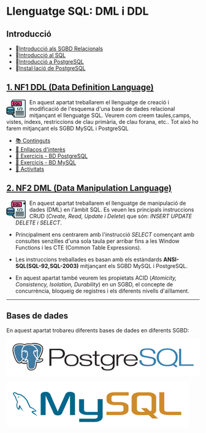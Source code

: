 # Llenguatge SQL: DML i DDL


## Introducció

* :blue_book:[Introducció als SGBD Relacionals](CONTINGUTS/M02_UF2_NF1_DOC01A_Introducció%20als%20SGBD%20Relacionals_v2023.pdf)
* :blue_book:[Introducció al SQL](CONTINGUTS/M02_UF2_NF1_DOC01B_Introducció%20al%20SQL_v2023.pdf)
* :blue_book:[Introducció a PostgreSQL](CONTINGUTS/M02_UF2_NF1_DOC01C_Instroducció_Postgresql_v2023.pdf)
* :blue_book:[Instal·lació de PostgreSQL](CONTINGUTS/M02_UF2_NF1_DOC01D_Instal.lació_Postgresql_v2023.pdf)

## [1. NF1 DDL (Data Definition Language)](<NF1 - DDL/README.md>)

<img src="./assets/sql.png"
     alt="SQL"
     style="float: left; margin-right: 10px; width:50px" />

En aquest apartat treballarem el llenguatge de creació i modificació de l'esquema d'una base de dades relacional mitjançant el llenguatge SQL. Veurem com creem taules,camps, vistes, índexs, restriccions de clau primària, de clau forana, etc..
Tot això ho farem mitjançant els SGBD MySQL i PostgreSQL

* [:books: Continguts](<NF1 - DDL/README.md#continguts>)
* [:link: Enllaços d'interès](<NF1 - DDL/README.md#links>)
* [:notebook: Exercicis - BD PostgreSQL](<NF1 - DDL/README.md#exercicis-pgsql>)
* [:notebook: Exercicis - BD MySQL](<NF1 - DDL/README.md#exercicis-mysql>)
* [:pencil: Activitats](<NF1 - DDL/README.md#activitats>)

## [2. NF2 DML (Data Manipulation Language)](<NF2 - Disseny conceptual - model ER/README.md>)

<img src="./assets/sql.png"
     alt="SQL"
     style="float: left; margin-right: 10px; width:50px" />

* En aquest apartat treballarem el llenguatge de manipulació de dades (DML) en l'àmbit SQL. Es veuen les principals instruccions CRUD (*Create, Read, Update i Delete*) que són: *INSERT UPDATE DELETE i SELECT*.

* Principalment ens centrarem amb l'instrucció *SELECT* començant amb consultes senzilles d'una sola taula per arribar fins a les Window Functions i les CTE (Common Table Expressions).

* Les instruccions treballades es basan amb els estàndards **ANSI-SQL(SQL-92,SQL-2003)** mitjançant els SGBD MySQL i PostgreSQL.

* En aquest apartat també veurem les propietats ACID (*Atomicity, Consistency, Isolation, Durability*) en un SGBD, el concepte de concurrència, bloqueig de registres i els diferents nivells d'aïllament.

---

## Bases de dades

En aquest apartat trobareu diferents bases de dades en diferents SGBD:

[![PostreSQL Logo](../assets/postgresql-horizontal.svg)](DATABASES/POSTGRESQL/README.md)

[![MySQL Logo](../assets/mysql-horizontal.svg)](DATABASES/MYSQL/README.md)

